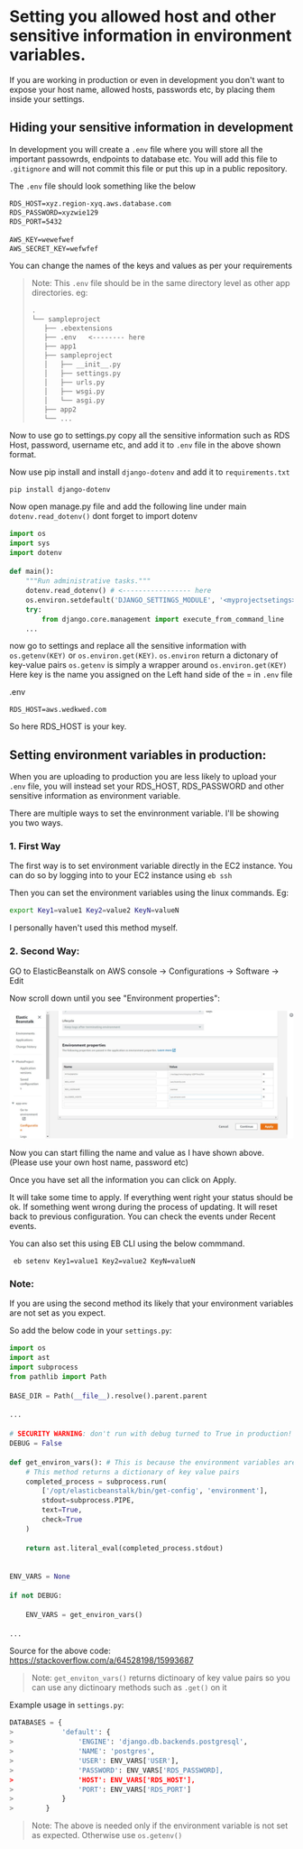 # Setting you allowed host and other sensitive information in environment variables.

If you are working in production or even in development you don't want to expose your host name, allowed hosts, passwords etc, by placing them inside your settings.

## Hiding your sensitive information in development

In development you will create a `.env` file where you will store all the important passowrds, endpoints to database etc. You will add this file to `.gitignore` and will not commit this file or put this up in a public repository.

The `.env` file should look something like the below
```
RDS_HOST=xyz.region-xyq.aws.database.com
RDS_PASSWORD=xyzwie129
RDS_PORT=5432

AWS_KEY=wewefwef
AWS_SECRET_KEY=wefwfef
```
You can change the names of the keys and values as per your requirements

> Note: This `.env` file should be in the same directory level as other app directories.
eg:
>```
>.
>└── sampleproject
>    ├── .ebextensions
>    ├── .env   <-------- here
>    ├── app1
>    ├── sampleproject
>    │   ├── __init__.py
>    │   ├── settings.py
>    │   ├── urls.py
>    │   ├── wsgi.py
>    │   └── asgi.py
>    ├── app2
>    └── ...
>```

Now to use go to settings.py copy all the sensitive information such as RDS Host, password, username etc, and add it to `.env` file in the above shown format.

Now use pip install and install `django-dotenv` and add it to `requirements.txt`
```
pip install django-dotenv
```

Now open manage.py file and add the following line under main `dotenv.read_dotenv()` dont forget to import dotenv

```python
import os
import sys
import dotenv

def main():
    """Run administrative tasks."""
    dotenv.read_dotenv() # <----------------- here
    os.environ.setdefault('DJANGO_SETTINGS_MODULE', '<myprojectsetings>.settings')
    try:
        from django.core.management import execute_from_command_line
    ...
```

now go to settings and replace all the sensitive information with `os.getenv(KEY)` or `os.environ.get(KEY)`. `os.environ` return a dictonary of key-value pairs `os.getenv` is simply a wrapper around `os.environ.get(KEY)`  Here key is the name you assigned on the Left hand side of the = in `.env` file

.env
```
RDS_HOST=aws.wedkwed.com
```
So here RDS_HOST is your key.

## Setting environment variables in production:

When you are uploading to production you are less likely to upload your `.env` file, you will instead set your RDS_HOST, RDS_PASSWORD and other sensitive information as environment variable. 

There are multiple ways to set the envinronment variable. I'll be showing you two ways.

### 1. First Way

The first way is to set environment variable directly in the EC2 instance. 
You can do so by logging into to your EC2 instance using `eb ssh`

Then you can set the environment variables using the linux commands.
Eg:
```sh
export Key1=value1 Key2=value2 KeyN=valueN
```

I personally haven't used this method myself.

### 2. Second Way:

GO to ElasticBeanstalk on AWS console -> Configurations -> Software -> Edit

Now scroll down until you see "Environment properties":

![Environment properties](images\environment-properties.jpg)

Now you can start filling the name and value as I have shown above. (Please use your own host name, password etc)

Once you have set all the information you can click on Apply.

It will take some time to apply. If everything went right your status should be ok. If something went wrong during the process of updating. It will reset back to previous configuration. You can check the events under Recent events.


You can also set this using EB CLI using the below commmand.
```
 eb setenv Key1=value1 Key2=value2 KeyN=valueN
```
### Note:

If you are using the second method its likely that your environment variables are not set as you expect.

So add the below code in your `settings.py`:

```python
import os
import ast
import subprocess
from pathlib import Path

BASE_DIR = Path(__file__).resolve().parent.parent

...

# SECURITY WARNING: don't run with debug turned to True in production!
DEBUG = False

def get_environ_vars(): # This is because the environment variables are set in this path in elasticbeanstalk
    # This method returns a dictionary of key value pairs
    completed_process = subprocess.run(
        ['/opt/elasticbeanstalk/bin/get-config', 'environment'],
        stdout=subprocess.PIPE,
        text=True,
        check=True
    )

    return ast.literal_eval(completed_process.stdout)


ENV_VARS = None

if not DEBUG:
    
    ENV_VARS = get_environ_vars()

...
```
Source for the above code: https://stackoverflow.com/a/64528198/15993687

> Note: `get_enviton_vars()` returns dictinoary of key value pairs so you can use any dictinoary methods such as `.get()` on it

Example usage in `settings.py`:

```python
DATABASES = {
>            'default': {
>                'ENGINE': 'django.db.backends.postgresql',
>                'NAME': 'postgres',
>                'USER': ENV_VARS['USER'],
>                'PASSWORD': ENV_VARS['RDS_PASSWORD],
>                'HOST': ENV_VARS['RDS_HOST'],
>                'PORT': ENV_VARS['RDS_PORT']
>            }
>        }

```

> Note: The above is needed only if the environment variable is not set as expected. Otherwise use `os.getenv()`
